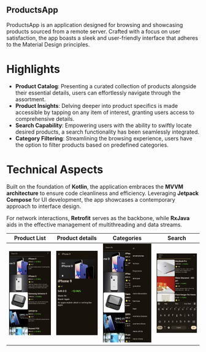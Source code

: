 ## ProductsApp

ProductsApp is an application designed for browsing and showcasing products sourced from a remote server. Crafted with a focus on user satisfaction, the app boasts a sleek and user-friendly interface that adheres to the Material Design principles.

# Highlights

- **Product Catalog**: Presenting a curated collection of products alongside their essential details, users can effortlessly navigate through the assortment.
- **Product Insights**: Delving deeper into product specifics is made accessible by tapping on any item of interest, granting users access to comprehensive details.
- **Search Capability**: Empowering users with the ability to swiftly locate desired products, a search functionality has been seamlessly integrated.
- **Category Filtering**: Streamlining the browsing experience, users have the option to filter products based on predefined categories.

# Technical Aspects

Built on the foundation of **Kotlin**, the application embraces the **MVVM architecture** to ensure code cleanliness and efficiency. Leveraging **Jetpack Compose** for UI development, the app showcases a contemporary approach to interface design.

For network interactions, **Retrofit** serves as the backbone, while **RxJava** aids in the effective management of multithreading and data streams.


| Product List | Product details | Categories                                                   | Search                                                       |
|--------------------------------------------------------------|--------------------------------------------------------------|--------------------------------------------------------------|--------------------------------------------------------------|
| ![Screenshot 1](/screenshots/1.png) | ![Screenshot 2](/screenshots/2.png) | ![Screenshot 3](/screenshots/3.png) | ![Screenshot 4](/screenshots/4.png) |
